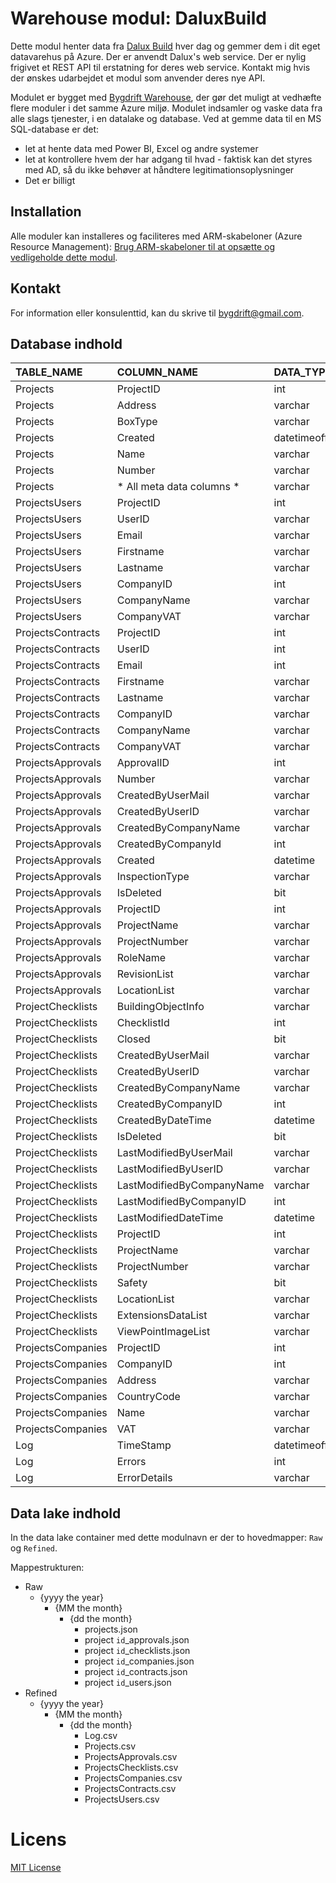 # Warehouse modul: DaluxBuild

Dette modul henter data fra [Dalux Build](https://www.dalux.com/da/dalux-field) hver dag og gemmer dem i dit eget datavarehus på Azure.
Der er anvendt Dalux's web service. Der er nylig frigivet et REST API til erstatning for deres web service. Kontakt mig hvis der ønskes udarbejdet et modul som anvender deres nye API.

Modulet er bygget med [Bygdrift Warehouse](https://github.com/Bygdrift/Warehouse), der gør det muligt at vedhæfte flere moduler i det samme Azure miljø.
Modulet indsamler og vaske data fra alle slags tjenester, i en datalake og database.
Ved at gemme data til en MS SQL-database er det:
- let at hente data med Power BI, Excel og andre systemer
- let at kontrollere hvem der har adgang til hvad - faktisk kan det styres med AD, så du ikke behøver at håndtere legitimationsoplysninger
- Det er billigt

## Installation

Alle moduler kan installeres og faciliteres med ARM-skabeloner (Azure Resource Management): [Brug ARM-skabeloner til at opsætte og vedligeholde dette modul](https://github.com/HK-Byg/Warehouse.Modules.DaluxBuild/blob/master/Deploy).

## Kontakt

For information eller konsulenttid, kan du skrive til bygdrift@gmail.com.

## Database indhold

| TABLE_NAME        | COLUMN_NAME                   | DATA_TYPE      |
| :---------------- | :---------------------------- | :------------- |
| Projects          | ProjectID                     | int            |
| Projects          | Address                       | varchar        |
| Projects          | BoxType                       | varchar        |
| Projects          | Created                       | datetimeoffset |
| Projects          | Name                          | varchar        |
| Projects          | Number                        | varchar        |
| Projects          | * All meta data columns *     | varchar        |
| ProjectsUsers     | ProjectID                     | int            |
| ProjectsUsers     | UserID                        | varchar        |
| ProjectsUsers     | Email                         | varchar        |
| ProjectsUsers     | Firstname                     | varchar        |
| ProjectsUsers     | Lastname                      | varchar        |
| ProjectsUsers     | CompanyID                     | int            |
| ProjectsUsers     | CompanyName                   | varchar        |
| ProjectsUsers     | CompanyVAT                    | varchar        |
| ProjectsContracts | ProjectID                     | int            |
| ProjectsContracts | UserID                        | int            |
| ProjectsContracts | Email                         | int            |
| ProjectsContracts | Firstname                     | varchar        |
| ProjectsContracts | Lastname                      | varchar        |
| ProjectsContracts | CompanyID                     | varchar        |
| ProjectsContracts | CompanyName                   | varchar        |
| ProjectsContracts | CompanyVAT                    | varchar        |
| ProjectsApprovals | ApprovalID                    | int            |
| ProjectsApprovals | Number                        | varchar        |
| ProjectsApprovals | CreatedByUserMail             | varchar        |
| ProjectsApprovals | CreatedByUserID               | varchar        |
| ProjectsApprovals | CreatedByCompanyName          | varchar        |
| ProjectsApprovals | CreatedByCompanyId            | int            |
| ProjectsApprovals | Created                       | datetime       |
| ProjectsApprovals | InspectionType                | varchar        |
| ProjectsApprovals | IsDeleted                     | bit            |
| ProjectsApprovals | ProjectID                     | int            |
| ProjectsApprovals | ProjectName                   | varchar        |
| ProjectsApprovals | ProjectNumber                 | varchar        |
| ProjectsApprovals | RoleName                      | varchar        |
| ProjectsApprovals | RevisionList                  | varchar        |
| ProjectsApprovals | LocationList                  | varchar        |
| ProjectChecklists | BuildingObjectInfo            | varchar        |
| ProjectChecklists | ChecklistId                   | int            |
| ProjectChecklists | Closed                        | bit            |
| ProjectChecklists | CreatedByUserMail             | varchar        |
| ProjectChecklists | CreatedByUserID               | varchar        |
| ProjectChecklists | CreatedByCompanyName          | varchar        |
| ProjectChecklists | CreatedByCompanyID            | int            |
| ProjectChecklists | CreatedByDateTime             | datetime       |
| ProjectChecklists | IsDeleted                     | bit            |
| ProjectChecklists | LastModifiedByUserMail        | varchar        |
| ProjectChecklists | LastModifiedByUserID          | varchar        |
| ProjectChecklists | LastModifiedByCompanyName     | varchar        |
| ProjectChecklists | LastModifiedByCompanyID       | int            |
| ProjectChecklists | LastModifiedDateTime          | datetime       |
| ProjectChecklists | ProjectID                     | int            |
| ProjectChecklists | ProjectName                   | varchar        |
| ProjectChecklists | ProjectNumber                 | varchar        |
| ProjectChecklists | Safety                        | bit            |
| ProjectChecklists | LocationList                  | varchar        |
| ProjectChecklists | ExtensionsDataList            | varchar        |
| ProjectChecklists | ViewPointImageList            | varchar        |
| ProjectsCompanies | ProjectID                     | int            |
| ProjectsCompanies | CompanyID                     | int            |
| ProjectsCompanies | Address                       | varchar        |
| ProjectsCompanies | CountryCode                   | varchar        |
| ProjectsCompanies | Name                          | varchar        |
| ProjectsCompanies | VAT                           | varchar        |
| Log               | TimeStamp                     | datetimeoffset |
| Log               | Errors                        | int            |
| Log               | ErrorDetails                  | varchar        |

## Data lake indhold

In the data lake container med dette modulnavn er der to hovedmapper: `Raw` og `Refined`.

Mappestrukturen:
+ Raw
    - {yyyy the year}
        - {MM the month}
            - {dd the month}
                - projects.json
                - project `id`_approvals.json
                - project `id`_checklists.json
                - project `id`_companies.json
                - project `id`_contracts.json
                - project `id`_users.json
+ Refined
    - {yyyy the year}
        - {MM the month}
            - {dd the month}
                - Log.csv
                - Projects.csv
                - ProjectsApprovals.csv
                - ProjectsChecklists.csv
                - ProjectsCompanies.csv
                - ProjectsContracts.csv
                - ProjectsUsers.csv

# Licens

[MIT License](https://github.com/Bygdrift/Warehouse.Modules.Example/blob/master/License.md)